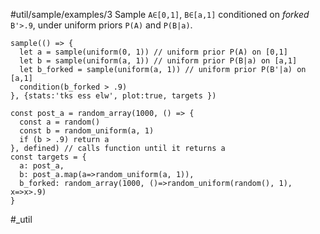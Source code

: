 #util/sample/examples/3 Sample `A∈[0,1]`, `B∈[a,1]` conditioned on _forked_ `B'>.9`, under uniform priors `P(A)` and `P(B|a)`.
```js:js_input
sample(() => {
  let a = sample(uniform(0, 1)) // uniform prior P(A) on [0,1]
  let b = sample(uniform(a, 1)) // uniform prior P(B|a) on [a,1]
  let b_forked = sample(uniform(a, 1)) // uniform prior P(B'|a) on [a,1]
  condition(b_forked > .9)
}, {stats:'tks ess elw', plot:true, targets })
```
```js:js_removed
const post_a = random_array(1000, () => {
  const a = random()
  const b = random_uniform(a, 1)
  if (b > .9) return a
}, defined) // calls function until it returns a
const targets = {
  a: post_a,
  b: post_a.map(a=>random_uniform(a, 1)),
  b_forked: random_array(1000, ()=>random_uniform(random(), 1), x=>x>.9)
}
```
#_util